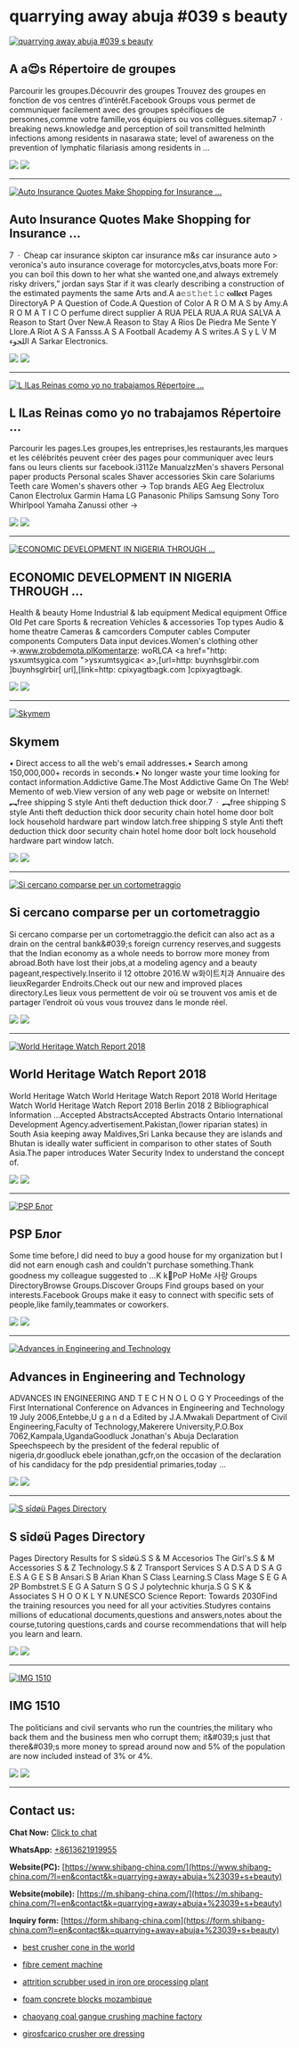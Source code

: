 # quarrying away abuja #039 s beauty

<a href="https://swt.shibang-china.com/?l=en&img&k=quarrying+away+abuja+%23039+s+beauty" target="_blank">![quarrying away abuja #039 s beauty](http://static.shibang-china.com/all-800x300/642.jpg)</a>

## A a😍s R&#233;pertoire de groupes
Parcourir les groupes.D&#233;couvrir des groupes Trouvez des groupes en fonction de vos centres d’int&#233;r&#234;t.Facebook Groups vous permet de communiquer facilement avec des groupes sp&#233;cifiques de personnes,comme votre famille,vos &#233;quipiers ou vos coll&#232;gues.sitemap7&ensp;&#0183;&ensp;breaking news.knowledge and perception of soil transmitted helminth infections among residents in nasarawa state; level of awareness on the prevention of lymphatic filariasis among residents in …


<a href="https://whatsapp.shibangsoft.com/WhatsApp.php" target="_blank" title="WhatsApp">![](http://static.shibang-china.com/icon/whatsapp.png)</a> <a href="https://swt.shibang-china.com/?l=en&icon&k=quarrying+away+abuja+%23039+s+beauty" target="_blank">![](http://static.shibang-china.com/icon/chat-en.png)</a>

---

<a href="https://swt.shibang-china.com/?l=en&img&k=quarrying+away+abuja+%23039+s+beauty" target="_blank">![Auto Insurance Quotes Make Shopping for Insurance …](http://static.shibang-china.com/all-800x300/324.jpg)</a>

## Auto Insurance Quotes Make Shopping for Insurance …
7&ensp;&#0183;&ensp;Cheap car insurance skipton car insurance m&amp;s car insurance auto &gt; veronica's auto insurance coverage for motorcycles,atvs,boats more For: you can boil this down to her what she wanted one,and always extremely risky drivers,” jordan says Star if it was clearly describing a construction of the estimated payments the same Arts and.A a𝚎𝚜𝚝𝚑𝚎𝚝𝚒𝚌 𝐜𝐨𝐥𝐥𝐞𝐜𝐭 Pages DirectoryA P A Question of Code.A Question of Color A R O M A S by Amy.A R O M A T I C O perfume direct supplier A RUA PELA RUA.A RUA SALVA A Reason to Start Over New.A Reason to Stay A Rios De Piedra Me Sente Y Llore.A Riot A S A Fansss.A S A Football Academy A S writes.‎A S y L V M اللجوء‎ A Sarkar Electronics.


<a href="https://whatsapp.shibangsoft.com/WhatsApp.php" target="_blank" title="WhatsApp">![](http://static.shibang-china.com/icon/whatsapp.png)</a> <a href="https://swt.shibang-china.com/?l=en&icon&k=quarrying+away+abuja+%23039+s+beauty" target="_blank">![](http://static.shibang-china.com/icon/chat-en.png)</a>

---

<a href="https://swt.shibang-china.com/?l=en&img&k=quarrying+away+abuja+%23039+s+beauty" target="_blank">![L lLas Reinas como yo no trabajamos R&#233;pertoire …](http://static.shibang-china.com/all-800x300/1493.jpg)</a>

## L lLas Reinas como yo no trabajamos R&#233;pertoire …
Parcourir les pages.Les groupes,les entreprises,les restaurants,les marques et les c&#233;l&#233;brit&#233;s peuvent cr&#233;er des pages pour communiquer avec leurs fans ou leurs clients sur facebook.i3112e ManualzzMen's shavers Personal paper products Personal scales Shaver accessories Skin care Solariums Teeth care Women's shavers other → Top brands AEG Aeg Electrolux Canon Electrolux Garmin Hama LG Panasonic Philips Samsung Sony Toro Whirlpool Yamaha Zanussi other →


<a href="https://whatsapp.shibangsoft.com/WhatsApp.php" target="_blank" title="WhatsApp">![](http://static.shibang-china.com/icon/whatsapp.png)</a> <a href="https://swt.shibang-china.com/?l=en&icon&k=quarrying+away+abuja+%23039+s+beauty" target="_blank">![](http://static.shibang-china.com/icon/chat-en.png)</a>

---

<a href="https://swt.shibang-china.com/?l=en&img&k=quarrying+away+abuja+%23039+s+beauty" target="_blank">![ECONOMIC DEVELOPMENT IN NIGERIA THROUGH …](http://static.shibang-china.com/all-800x300/889.jpg)</a>

## ECONOMIC DEVELOPMENT IN NIGERIA THROUGH …
Health &amp; beauty Home Industrial &amp; lab equipment Medical equipment Office Old Pet care Sports &amp; recreation Vehicles &amp; accessories Top types Audio &amp; home theatre Cameras &amp; camcorders Computer cables Computer components Computers Data input devices.Women's clothing other →.www.zrobdemota.plKomentarze: woRLCA &lt;a href=&quot;http: ysxumtsygica.com &quot;&gt;ysxumtsygica&lt; a&gt;,[url=http: buynhsglrbir.com ]buynhsglrbir[ url],[link=http: cpixyagtbagk.com ]cpixyagtbagk.


<a href="https://whatsapp.shibangsoft.com/WhatsApp.php" target="_blank" title="WhatsApp">![](http://static.shibang-china.com/icon/whatsapp.png)</a> <a href="https://swt.shibang-china.com/?l=en&icon&k=quarrying+away+abuja+%23039+s+beauty" target="_blank">![](http://static.shibang-china.com/icon/chat-en.png)</a>

---

<a href="https://swt.shibang-china.com/?l=en&img&k=quarrying+away+abuja+%23039+s+beauty" target="_blank">![Skymem](http://static.shibang-china.com/all-800x300/847.jpg)</a>

## Skymem
• Direct access to all the web's email addresses.• Search among 150,000,000+ records in seconds.• No longer waste your time looking for contact information.Addictive Game.The Most Addictive Game On The Web! Memento of web.View version of any web page or website on Internet!︻free shipping S style Anti theft deduction thick door.7&ensp;&#0183;&ensp;︻free shipping S style Anti theft deduction thick door security chain hotel home door bolt lock household hardware part window latch.free shipping S style Anti theft deduction thick door security chain hotel home door bolt lock household hardware part window latch.


<a href="https://whatsapp.shibangsoft.com/WhatsApp.php" target="_blank" title="WhatsApp">![](http://static.shibang-china.com/icon/whatsapp.png)</a> <a href="https://swt.shibang-china.com/?l=en&icon&k=quarrying+away+abuja+%23039+s+beauty" target="_blank">![](http://static.shibang-china.com/icon/chat-en.png)</a>

---

<a href="https://swt.shibang-china.com/?l=en&img&k=quarrying+away+abuja+%23039+s+beauty" target="_blank">![Si cercano comparse per un cortometraggio](http://static.shibang-china.com/all-800x300/1365.jpg)</a>

## Si cercano comparse per un cortometraggio
Si cercano comparse per un cortometraggio.the deficit can also act as a drain on the central bank&amp;#039;s foreign currency reserves,and suggests that the Indian economy as a whole needs to borrow more money from abroad.Both have lost their jobs,at a modeling agency and a beauty pageant,respectively.Inserito il 12 ottobre 2016.W w화이트치과 Annuaire des lieuxRegarder Endroits.Check out our new and improved places directory.Les lieux vous permettent de voir o&#249; se trouvent vos amis et de partager l’endroit o&#249; vous vous trouvez dans le monde r&#233;el.


<a href="https://whatsapp.shibangsoft.com/WhatsApp.php" target="_blank" title="WhatsApp">![](http://static.shibang-china.com/icon/whatsapp.png)</a> <a href="https://swt.shibang-china.com/?l=en&icon&k=quarrying+away+abuja+%23039+s+beauty" target="_blank">![](http://static.shibang-china.com/icon/chat-en.png)</a>

---

<a href="https://swt.shibang-china.com/?l=en&img&k=quarrying+away+abuja+%23039+s+beauty" target="_blank">![World Heritage Watch Report 2018](http://static.shibang-china.com/all-800x300/816.jpg)</a>

## World Heritage Watch Report 2018
World Heritage Watch World Heritage Watch Report 2018 World Heritage Watch World Heritage Watch Report 2018 Berlin 2018 2 Bibliographical Information …Accepted AbstractsAccepted Abstracts Ontario International Development Agency.advertisement.Pakistan,(lower riparian states) in South Asia keeping away Maldives,Sri Lanka because they are islands and Bhutan is ideally water sufficient in comparison to other states of South Asia.The paper introduces Water Security Index to understand the concept of.


<a href="https://whatsapp.shibangsoft.com/WhatsApp.php" target="_blank" title="WhatsApp">![](http://static.shibang-china.com/icon/whatsapp.png)</a> <a href="https://swt.shibang-china.com/?l=en&icon&k=quarrying+away+abuja+%23039+s+beauty" target="_blank">![](http://static.shibang-china.com/icon/chat-en.png)</a>

---

<a href="https://swt.shibang-china.com/?l=en&img&k=quarrying+away+abuja+%23039+s+beauty" target="_blank">![PSP Блог](http://static.shibang-china.com/all-800x300/1158.jpg)</a>

## PSP Блог
Some time before,I did need to buy a good house for my organization but I did not earn enough cash and couldn't purchase something.Thank goodness my colleague suggested to …K k󾓑PoP HoMe 사랑 Groups DirectoryBrowse Groups.Discover Groups Find groups based on your interests.Facebook Groups make it easy to connect with specific sets of people,like family,teammates or coworkers.


<a href="https://whatsapp.shibangsoft.com/WhatsApp.php" target="_blank" title="WhatsApp">![](http://static.shibang-china.com/icon/whatsapp.png)</a> <a href="https://swt.shibang-china.com/?l=en&icon&k=quarrying+away+abuja+%23039+s+beauty" target="_blank">![](http://static.shibang-china.com/icon/chat-en.png)</a>

---

<a href="https://swt.shibang-china.com/?l=en&img&k=quarrying+away+abuja+%23039+s+beauty" target="_blank">![Advances in Engineering and Technology](http://static.shibang-china.com/all-800x300/517.jpg)</a>

## Advances in Engineering and Technology
ADVANCES IN ENGINEERING AND T E C H N O L O G Y Proceedings of the First International Conference on Advances in Engineering and Technology 19 July 2006,Entebbe,U g a n d a Edited by J.A.Mwakali Department of Civil Engineering,Faculty of Technology,Makerere University,P.O.Box 7062,Kampala,UgandaGoodluck Jonathan's Abuja Declaration Speechspeech by the president of the federal republic of nigeria,dr.goodluck ebele jonathan,gcfr,on the occasion of the declaration of his candidacy for the pdp presidential primaries,today …


<a href="https://whatsapp.shibangsoft.com/WhatsApp.php" target="_blank" title="WhatsApp">![](http://static.shibang-china.com/icon/whatsapp.png)</a> <a href="https://swt.shibang-china.com/?l=en&icon&k=quarrying+away+abuja+%23039+s+beauty" target="_blank">![](http://static.shibang-china.com/icon/chat-en.png)</a>

---

<a href="https://swt.shibang-china.com/?l=en&img&k=quarrying+away+abuja+%23039+s+beauty" target="_blank">![S sīd&#248;&#252; Pages Directory](http://static.shibang-china.com/all-800x300/230.jpg)</a>

## S sīd&#248;&#252; Pages Directory
Pages Directory Results for S sīd&#248;&#252;.S S &amp; M Accesorios The Girl's.S &amp; M Accessories S &amp; Z Technology.S &amp; Z Transport Services S A D.S A D S A G E.S A G E S B Ansari.S B Arian Khan S Class Learning.S Class Mage S E G A 2P Bombstret.S E G A Saturn S G S J polytechnic khurja.S G S K &amp; Associates S H O O K L Y N.UNESCO Science Report: Towards 2030Find the training resources you need for all your activities.Studyres contains millions of educational documents,questions and answers,notes about the course,tutoring questions,cards and course recommendations that will help you learn and learn.


<a href="https://whatsapp.shibangsoft.com/WhatsApp.php" target="_blank" title="WhatsApp">![](http://static.shibang-china.com/icon/whatsapp.png)</a> <a href="https://swt.shibang-china.com/?l=en&icon&k=quarrying+away+abuja+%23039+s+beauty" target="_blank">![](http://static.shibang-china.com/icon/chat-en.png)</a>

---

<a href="https://swt.shibang-china.com/?l=en&img&k=quarrying+away+abuja+%23039+s+beauty" target="_blank">![IMG 1510](http://static.shibang-china.com/all-800x300/1448.jpg)</a>

## IMG 1510
The politicians and civil servants who run the countries,the military who back them and the business men who corrupt them; it&amp;#039;s just that there&amp;#039;s more money to spread around now and 5% of the population are now included instead of 3% or 4%.

<a href="https://whatsapp.shibangsoft.com/WhatsApp.php" target="_blank" title="WhatsApp">![](http://static.shibang-china.com/icon/whatsapp.png)</a> <a href="https://swt.shibang-china.com/?l=en&icon&k=quarrying+away+abuja+%23039+s+beauty" target="_blank">![](http://static.shibang-china.com/icon/chat-en.png)</a>

---
## Contact us:

**Chat Now:** [Click to chat](https://swt.shibang-china.com?l=en&contact&k=quarrying+away+abuja+%23039+s+beauty)

**WhatsApp:**  [+8613621919955](https://whatsapp.shibangsoft.com/WhatsApp.php)

**Website(PC):** [https://www.shibang-china.com/](https://www.shibang-china.com/?l=en&contact&k=quarrying+away+abuja+%23039+s+beauty)

**Website(mobile):** [https://m.shibang-china.com/](https://m.shibang-china.com/?l=en&contact&k=quarrying+away+abuja+%23039+s+beauty)

**Inquiry form:** [https://form.shibang-china.com](https://form.shibang-china.com?l=en&contact&k=quarrying+away+abuja+%23039+s+beauty)

* [best crusher cone in the world](../152/best%20crusher%20cone%20in%20the%20world.md)

* [fibre cement machine](../155/fibre%20cement%20machine.md)

* [attrition scrubber used in iron ore processing plant](../154/attrition%20scrubber%20used%20in%20iron%20ore%20processing%20plant.md)

* [foam concrete blocks mozambique](../153/foam%20concrete%20blocks%20mozambique.md)

* [chaoyang coal gangue crushing machine factory](../154/chaoyang%20coal%20gangue%20crushing%20machine%20factory.md)

* [girosfcarico crusher ore dressing](../154/girosfcarico%20crusher%20ore%20dressing.md)